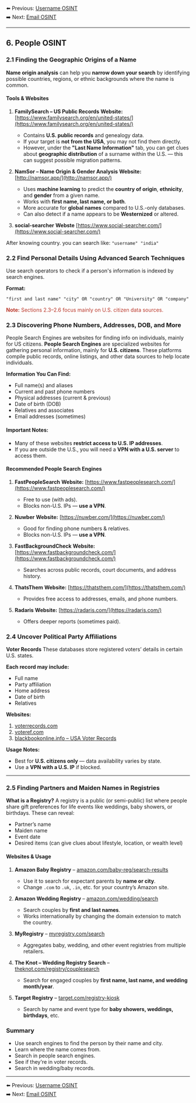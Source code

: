 
⬅️ Previous: [Username OSINT](./05.%20Username%20OSINT.md)  
➡️ Next: [Email OSINT](./07.%20Email%20OSINT.md)

---


## **6. People OSINT**

### **2.1 Finding the Geographic Origins of a Name**

**Name origin analysis** can help you **narrow down your search** by identifying possible countries, regions, or ethnic backgrounds where the name is common.


#### **Tools & Websites**

1. **FamilySearch – US Public Records**
   **Website:** [https://www.familysearch.org/en/united-states/](https://www.familysearch.org/en/united-states/)

   * Contains **U.S. public records** and genealogy data.
   * If your target is **not from the USA**, you may not find them directly.
   * However, under the **"Last Name Information"** tab, you can get clues about **geographic distribution** of a surname within the U.S. — this can suggest possible migration patterns.

2. **NamSor – Name Origin & Gender Analysis**
   **Website:** [http://namsor.app/](http://namsor.app/)

   * Uses **machine learning** to predict the **country of origin**, **ethnicity**, and **gender** from a given name.
   * Works with **first name, last name, or both**.
   * More accurate for **global names** compared to U.S.-only databases.
   * Can also detect if a name appears to be **Westernized** or altered.

3. **social-searcher**
	**Webste** [https://www.social-searcher.com/](https://www.social-searcher.com/)

After knowing country. you can search like:
`"username" "india"`

### 2.2 Find Personal Details Using Advanced Search Techniques 
Use search operators to check if a person's information is indexed by search engines.

**Format:**
```url
"first and last name" "city" OR "country" OR "University" OR "company"
```

<span style="color: rgb(186, 55, 42);">**Note:** Sections 2.3–2.6 focus mainly on U.S. citizen data sources. </span>

### 2.3 Discovering Phone Numbers, Addresses, DOB, and More 

People Search Engines are websites for finding info on individuals, mainly for US citizens.
**People Search Engines** are specialized websites for gathering personal information, mainly for **U.S. citizens**.
These platforms compile public records, online listings, and other data sources to help locate individuals.

**Information You Can Find:**

* Full name(s) and aliases
* Current and past phone numbers
* Physical addresses (current & previous)
* Date of birth (DOB)
* Relatives and associates
* Email addresses (sometimes)

#### **Important Notes:**

* Many of these websites **restrict access to U.S. IP addresses**.
* If you are outside the U.S., you will need a **VPN with a U.S. server** to access them.

#### **Recommended People Search Engines**

1. **FastPeopleSearch**
   **Website:** [https://www.fastpeoplesearch.com/](https://www.fastpeoplesearch.com/)

   * Free to use (with ads).
   * Blocks non-U.S. IPs — **use a VPN**.

2. **Nuwber**
   **Website:** [https://nuwber.com/](https://nuwber.com/)

   * Good for finding phone numbers & relatives.
   * Blocks non-U.S. IPs — **use a VPN**.

3. **FastBackgroundCheck**
   **Website:** [https://www.fastbackgroundcheck.com/](https://www.fastbackgroundcheck.com/)

   * Searches across public records, court documents, and address history.

4. **ThatsThem**
   **Website:** [https://thatsthem.com/](https://thatsthem.com/)

   * Provides free access to addresses, emails, and phone numbers.

5. **Radaris**
   **Website:** [https://radaris.com/](https://radaris.com/)

   * Offers deeper reports (sometimes paid).

### **2.4 Uncover Political Party Affiliations**

**Voter Records**
These databases store registered voters’ details in certain U.S. states.

**Each record may include:**

* Full name
* Party affiliation
* Home address
* Date of birth
* Relatives

**Websites:**

1. [voterrecords.com](https://voterrecords.com/)
2. [voteref.com](https://voteref.com/)
3. [blackbookonline.info – USA Voter Records](https://www.blackbookonline.info/USA-Voter-Records.aspx)

**Usage Notes:**

* Best for **U.S. citizens only** — data availability varies by state.
* Use a **VPN with a U.S. IP** if blocked.

---

### **2.5 Finding Partners and Maiden Names in Registries**

**What is a Registry?**
A registry is a public (or semi-public) list where people share gift preferences for life events like weddings, baby showers, or birthdays. These can reveal:

* Partner’s name
* Maiden name
* Event date
* Desired items (can give clues about lifestyle, location, or wealth level)

#### **Websites & Usage**

1. **Amazon Baby Registry** – [amazon.com/baby-reg/search-results](https://www.amazon.com/baby-reg/search-results)

   * Use it to search for expectant parents by **name or city**.
   * Change `.com` to `.uk`, `.in`, etc. for your country’s Amazon site.

2. **Amazon Wedding Registry** – [amazon.com/wedding/search](https://www.amazon.com/wedding/search)

   * Search couples by **first and last names**.
   * Works internationally by changing the domain extension to match the country.

3. **MyRegistry** – [myregistry.com/search](https://www.myregistry.com/search/)

   * Aggregates baby, wedding, and other event registries from multiple retailers.

4. **The Knot – Wedding Registry Search** – [theknot.com/registry/couplesearch](https://www.theknot.com/registry/couplesearch)

   * Search for engaged couples by **first name, last name, and wedding month/year**.

5. **Target Registry** – [target.com/registry-kiosk](https://www.target.com/registry-kiosk)

   * Search by name and event type for **baby showers, weddings, birthdays**, etc.

### Summary
- Use search engines to find the person by their name and city.
- Learn where the name comes from.
- Search in people search engines.
- See if they're in voter records.
- Search in wedding/baby records.
---

⬅️ Previous: [Username OSINT](./05.%20Username%20OSINT.md)  
➡️ Next: [Email OSINT](./07.%20Email%20OSINT.md)
